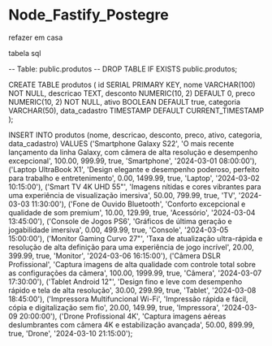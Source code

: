 # Node_Fastify_Postegre

refazer em casa 

tabela sql 

-- Table: public.produtos
-- DROP TABLE IF EXISTS public.produtos;

CREATE TABLE produtos (
    id SERIAL PRIMARY KEY,
    nome VARCHAR(100) NOT NULL,
    descricao TEXT,
    desconto NUMERIC(10, 2) DEFAULT 0,
    preco NUMERIC(10, 2) NOT NULL,
    ativo BOOLEAN DEFAULT true,
    categoria VARCHAR(50),
    data_cadastro TIMESTAMP DEFAULT CURRENT_TIMESTAMP
);

INSERT INTO produtos (nome, descricao, desconto, preco, ativo, categoria, data_cadastro) VALUES
('Smartphone Galaxy S22', 'O mais recente lançamento da linha Galaxy, com câmera de alta resolução e desempenho excepcional', 100.00, 999.99, true, 'Smartphone', '2024-03-01 08:00:00'),
('Laptop UltraBook X1', 'Design elegante e desempenho poderoso, perfeito para trabalho e entretenimento', 0.00, 1499.99, true, 'Laptop', '2024-03-02 10:15:00'),
('Smart TV 4K UHD 55"', 'Imagens nítidas e cores vibrantes para uma experiência de visualização imersiva', 50.00, 799.99, true, 'TV', '2024-03-03 11:30:00'),
('Fone de Ouvido Bluetooth', 'Conforto excepcional e qualidade de som premium', 10.00, 129.99, true, 'Acessório', '2024-03-04 13:45:00'),
('Console de Jogos PS6', 'Gráficos de última geração e jogabilidade imersiva', 0.00, 499.99, true, 'Console', '2024-03-05 15:00:00'),
('Monitor Gaming Curvo 27"', 'Taxa de atualização ultra-rápida e resolução de alta definição para uma experiência de jogo incrível', 20.00, 399.99, true, 'Monitor', '2024-03-06 16:15:00'),
('Câmera DSLR Profissional', 'Captura imagens de alta qualidade com controle total sobre as configurações da câmera', 100.00, 1999.99, true, 'Câmera', '2024-03-07 17:30:00'),
('Tablet Android 12"', 'Design fino e leve com desempenho rápido e tela de alta resolução', 30.00, 299.99, true, 'Tablet', '2024-03-08 18:45:00'),
('Impressora Multifuncional Wi-Fi', 'Impressão rápida e fácil, cópia e digitalização sem fio', 20.00, 149.99, true, 'Impressora', '2024-03-09 20:00:00'),
('Drone Profissional 4K', 'Captura imagens aéreas deslumbrantes com câmera 4K e estabilização avançada', 50.00, 899.99, true, 'Drone', '2024-03-10 21:15:00');
